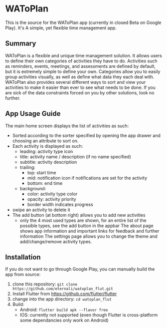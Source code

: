 # WAToPlan

This is the source for the WAToPlan app (currently in closed Beta on Google Play).
It's A simple, yet flexible time management app.

## Summary

WAToPlan is a flexible and unique time management solution. It allows users to define their own categories of activities they have to do. Activities such as reminders, events, meetings, and assessments are defined by default, but it is extremely simple to define your own. Categories allow you to easily group activities visually, as well as define what data they each deal with. WAToPlan also provides several different ways to sort and view your activities to make it easier than ever to see what needs to be done. If you are sick of the data constraints forced on you by other solutions, look no further.

## App Usage Guide
The main home screen displays the list of activities as such:
- Sorted according to the sorter specified by opening the app drawer and choosing an attribute to sort on.
- Each activity is displayed as such:
    - leading: activity type icon
    - title: activity name / description (if no name specified)
    - subtitle: activity description
    - trailing:
        - top: start time
        - mid: notification icon if notifications are set for the activity
        - bottom: end time
    - background:
        - color: activity type color
        - opacity: activity priority
        - border width indicates progress
- swipe an activity to delete it
- The add button (at bottom right) allows you to add new activities
    - only the 4 most used types are shown, for an entire list of the possible types, see the add button in the appbar
The about page shows app information and important links for feedback and further information
The settings page allows you to change the theme and add/change/remove activity types.

## Installation
If you do not want to go through Google Play, you can manually build the app from source:

1. clone this repository: ```git clone https://github.com/eternali/watoplan_flut.git```
2. Install Flutter from https://github.com/flutter/flutter
3. change into the app directory: ```cd watoplan_flut```
4. Build:
    - Android: ```flutter build apk --flavor free```
    - IOS: currently not supported (even though Flutter is cross-platform some dependancies only work on Android)
